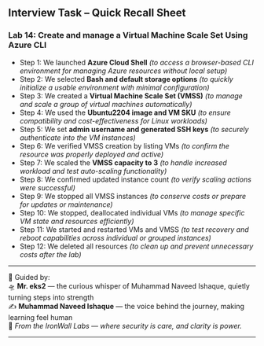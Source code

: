 ## Interview Task – Quick Recall Sheet

### Lab 14: Create and manage a Virtual Machine Scale Set Using Azure CLI

- Step 1: We launched **Azure Cloud Shell** *(to access a browser-based CLI environment for managing Azure resources without local setup)*
- Step 2: We selected **Bash and default storage options** *(to quickly initialize a usable environment with minimal configuration)*
- Step 3: We created a **Virtual Machine Scale Set (VMSS)** *(to manage and scale a group of virtual machines automatically)*
- Step 4: We used the **Ubuntu2204 image and VM SKU** *(to ensure compatibility and cost-effectiveness for Linux workloads)*
- Step 5: We set **admin username and generated SSH keys** *(to securely authenticate into the VM instances)*
- Step 6: We verified VMSS creation by listing VMs *(to confirm the resource was properly deployed and active)*
- Step 7: We scaled the **VMSS capacity to 3** *(to handle increased workload and test auto-scaling functionality)*
- Step 8: We confirmed updated instance count *(to verify scaling actions were successful)*
- Step 9: We stopped all VMSS instances *(to conserve costs or prepare for updates or maintenance)*
- Step 10: We stopped, deallocated individual VMs *(to manage specific VM state and resources efficiently)*
- Step 11: We started and restarted VMs and VMSS *(to test recovery and reboot capabilities across individual or grouped instances)*
- Step 12: We deleted all resources *(to clean up and prevent unnecessary costs after the lab)*

---

🧾 Guided by:  
🛸 **Mr. eks2** — the curious whisper of Muhammad Naveed Ishaque, quietly turning steps into strength  
✍️ **Muhammad Naveed Ishaque** — the voice behind the journey, making learning feel human  
🔐 _From the IronWall Labs — where security is care, and clarity is power._

---

